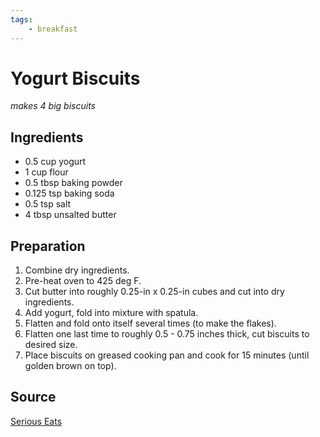 ```yaml
---
tags:
    - breakfast 
---
```

# Yogurt Biscuits

_makes 4 big biscuits_

## Ingredients

- 0.5 cup yogurt
- 1 cup flour
- 0.5 tbsp baking powder
- 0.125 tsp baking soda
- 0.5 tsp salt
- 4 tbsp unsalted butter

## Preparation

1. Combine dry ingredients.
1. Pre-heat oven to 425 deg F.
1. Cut butter into roughly 0.25-in x 0.25-in cubes and cut into dry ingredients.
1. Add yogurt, fold into mixture with spatula.
1. Flatten and fold onto itself several times (to make the flakes).
1. Flatten one last time to roughly 0.5 - 0.75 inches thick, cut biscuits to desired size.
1. Place biscuits on greased cooking pan and cook for 15 minutes (until golden brown on top).

## Source

[Serious Eats](https://www.seriouseats.com/the-food-lab-buttermilk-biscuits-recipe)
